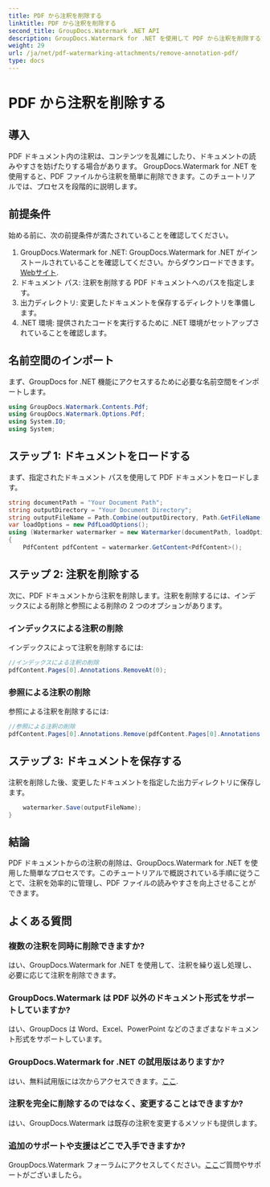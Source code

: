 ```yaml
---
title: PDF から注釈を削除する
linktitle: PDF から注釈を削除する
second_title: GroupDocs.Watermark .NET API
description: GroupDocs.Watermark for .NET を使用して PDF から注釈を削除する方法を学びます。文書の読みやすさを簡単に向上させます。
weight: 29
url: /ja/net/pdf-watermarking-attachments/remove-annotation-pdf/
type: docs
---
```

# PDF から注釈を削除する

## 導入
PDF ドキュメント内の注釈は、コンテンツを乱雑にしたり、ドキュメントの読みやすさを妨げたりする場合があります。 GroupDocs.Watermark for .NET を使用すると、PDF ファイルから注釈を簡単に削除できます。このチュートリアルでは、プロセスを段階的に説明します。
## 前提条件
始める前に、次の前提条件が満たされていることを確認してください。
1.  GroupDocs.Watermark for .NET: GroupDocs.Watermark for .NET がインストールされていることを確認してください。からダウンロードできます。[Webサイト](https://releases.groupdocs.com/Watermark/net/).
2. ドキュメント パス: 注釈を削除する PDF ドキュメントへのパスを指定します。
3. 出力ディレクトリ: 変更したドキュメントを保存するディレクトリを準備します。
4. .NET 環境: 提供されたコードを実行するために .NET 環境がセットアップされていることを確認します。

## 名前空間のインポート
まず、GroupDocs for .NET 機能にアクセスするために必要な名前空間をインポートします。
```csharp
using GroupDocs.Watermark.Contents.Pdf;
using GroupDocs.Watermark.Options.Pdf;
using System.IO;
using System;
```
## ステップ 1: ドキュメントをロードする
まず、指定されたドキュメント パスを使用して PDF ドキュメントをロードします。
```csharp
string documentPath = "Your Document Path";
string outputDirectory = "Your Document Directory";
string outputFileName = Path.Combine(outputDirectory, Path.GetFileName(documentPath));
var loadOptions = new PdfLoadOptions();
using (Watermarker watermarker = new Watermarker(documentPath, loadOptions))
{
    PdfContent pdfContent = watermarker.GetContent<PdfContent>();
```
## ステップ 2: 注釈を削除する
次に、PDF ドキュメントから注釈を削除します。注釈を削除するには、インデックスによる削除と参照による削除の 2 つのオプションがあります。
### インデックスによる注釈の削除
インデックスによって注釈を削除するには:
```csharp
//インデックスによる注釈の削除
pdfContent.Pages[0].Annotations.RemoveAt(0);
```
### 参照による注釈の削除
参照による注釈を削除するには:
```csharp
//参照による注釈の削除
pdfContent.Pages[0].Annotations.Remove(pdfContent.Pages[0].Annotations[0]);
```
## ステップ 3: ドキュメントを保存する
注釈を削除した後、変更したドキュメントを指定した出力ディレクトリに保存します。
```csharp
    watermarker.Save(outputFileName);
}
```

## 結論
PDF ドキュメントからの注釈の削除は、GroupDocs.Watermark for .NET を使用した簡単なプロセスです。このチュートリアルで概説されている手順に従うことで、注釈を効率的に管理し、PDF ファイルの読みやすさを向上させることができます。
## よくある質問
### 複数の注釈を同時に削除できますか?
はい、GroupDocs.Watermark for .NET を使用して、注釈を繰り返し処理し、必要に応じて注釈を削除できます。
### GroupDocs.Watermark は PDF 以外のドキュメント形式をサポートしていますか?
はい、GroupDocs は Word、Excel、PowerPoint などのさまざまなドキュメント形式をサポートしています。
### GroupDocs.Watermark for .NET の試用版はありますか?
はい、無料試用版には次からアクセスできます。[ここ](https://releases.groupdocs.com/).
### 注釈を完全に削除するのではなく、変更することはできますか?
はい、GroupDocs.Watermark は既存の注釈を変更するメソッドも提供します。
### 追加のサポートや支援はどこで入手できますか?
 GroupDocs.Watermark フォーラムにアクセスしてください。[ここ](https://forum.groupdocs.com/c/watermark/19)ご質問やサポートがございましたら。